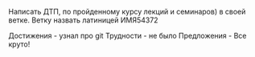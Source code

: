 Написать ДТП, по пройденному курсу лекций и семинаров) в своей ветке. Ветку назвать латиницей ИМЯ54372


Достижения - узнал про git
Трудности - не было
Предложения - Все круто!
